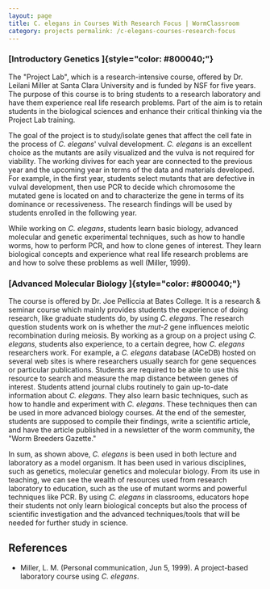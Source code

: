 ```yaml
---
layout: page
title: C. elegans in Courses With Research Focus | WormClassroom
category: projects permalink: /c-elegans-courses-research-focus
---
```

### [Introductory Genetics ]{style="color: #800040;"}

The "Project Lab", which is a research-intensive course, offered by Dr.
Leilani Miller at Santa Clara University and is funded by NSF for five
years. The purpose of this course is to bring students to a research
laboratory and have them experience real life research problems. Part of
the aim is to retain students in the biological sciences and enhance
their critical thinking via the Project Lab training.

The goal of the project is to study/isolate genes that affect the cell
fate in the process of *C. elegans*' vulval development. *C. elegans* is
an excellent choice as the mutants are asily visualized and the vulva is
not required for viability. The working divives for each year are
connected to the previous year and the upcoming year in terms of the
data and materials developed. For example, in the first year, students
select mutants that are defective in vulval development, then use PCR to
decide which chromosome the mutated gene is located on and to
characterize the gene in terms of its dominance or recessiveness. The
research findings will be used by students enrolled in the following
year.

While working on *C. elegans*, students learn basic biology, advanced
molecular and genetic experimental techniques, such as how to handle
worms, how to perform PCR, and how to clone genes of interest. They
learn biological concepts and experience what real life research
problems are and how to solve these problems as well (Miller, 1999).

### [Advanced Molecular Biology ]{style="color: #800040;"}

The course is offered by Dr. Joe Pelliccia at Bates College. It is a
research & seminar course which mainly provides students the experience
of doing research, like graduate students do, by using *C. elegans*. The
research question students work on is whether the *mut-2* gene
influences meiotic recombination during meiosis. By working as a group
on a project using *C. elegans*, students also experience, to a certain
degree, how *C. elegans* researchers work. For example, a *C. elegans*
database (ACeDB) hosted on several web sites is where researchers
usually search for gene sequences or particular publications. Students
are required to be able to use this resource to search and measure the
map distance between genes of interest. Students attend journal clubs
routinely to gain up-to-date information about *C. elegans*. They also
learn basic techniques, such as how to handle and experiment with *C.
elegans*. These techniques then can be used in more advanced biology
courses. At the end of the semester, students are supposed to compile
their findings, write a scientific article, and have the article
published in a newsletter of the worm community, the "Worm Breeders
Gazette."

In sum, as shown above, *C. elegans* is been used in both lecture and
laboratory as a model organism. It has been used in various disciplines,
such as genetics, molecular genetics and molecular biology. From its use
in teaching, we can see the wealth of resources used from research
laboratory to education, such as the use of mutant worms and powerful
techniques like PCR. By using *C. elegans* in classrooms, educators hope
their students not only learn biological concepts but also the process
of scientific investigation and the advanced techniques/tools that will
be needed for further study in science.

References
----------

-   Miller, L. M. (Personal communication, Jun 5, 1999). A project-based
    laboratory course using *C. elegans*.

